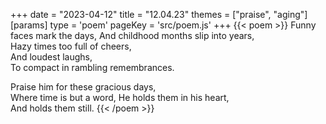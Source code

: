 +++
date = "2023-04-12"
title = "12.04.23"
themes = ["praise", "aging"]
[params]
  type = 'poem'
  pageKey = 'src/poem.js'
+++
{{< poem >}}
Funny faces mark the days,
And childhood months slip into years,  
Hazy times too full of cheers,  
And loudest laughs,  
To compact in rambling remembrances.  
  
Praise him for these gracious days,  
Where time is but a word, He holds them in his heart,  
And holds them still.
{{< /poem >}}